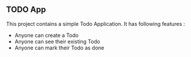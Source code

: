 ## TODO App

This project contains a simple Todo Application.
It has following features :

- Anyone can create a Todo
- Anyone can see their existing Todo
- Anyone can mark their Todo as done
